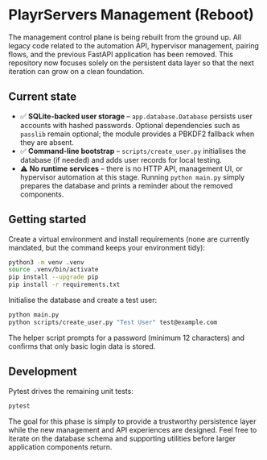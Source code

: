 # PlayrServers Management (Reboot)

The management control plane is being rebuilt from the ground up. All legacy
code related to the automation API, hypervisor management, pairing flows, and
the previous FastAPI application has been removed. This repository now focuses
solely on the persistent data layer so that the next iteration can grow on a
clean foundation.

## Current state

- ✅ **SQLite-backed user storage** – `app.database.Database` persists user
  accounts with hashed passwords. Optional dependencies such as `passlib` remain
  optional; the module provides a PBKDF2 fallback when they are absent.
- ✅ **Command-line bootstrap** – `scripts/create_user.py` initialises the
  database (if needed) and adds user records for local testing.
- ⚠️ **No runtime services** – there is no HTTP API, management UI, or hypervisor
  automation at this stage. Running `python main.py` simply prepares the
  database and prints a reminder about the removed components.

## Getting started

Create a virtual environment and install requirements (none are currently
mandated, but the command keeps your environment tidy):

```bash
python3 -m venv .venv
source .venv/bin/activate
pip install --upgrade pip
pip install -r requirements.txt
```

Initialise the database and create a test user:

```bash
python main.py
python scripts/create_user.py "Test User" test@example.com
```

The helper script prompts for a password (minimum 12 characters) and confirms
that only basic login data is stored.

## Development

Pytest drives the remaining unit tests:

```bash
pytest
```

The goal for this phase is simply to provide a trustworthy persistence layer
while the new management and API experiences are designed. Feel free to iterate
on the database schema and supporting utilities before larger application
components return.
